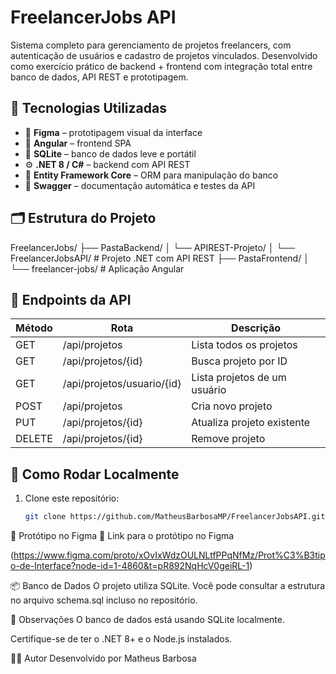 # FreelancerJobs API

Sistema completo para gerenciamento de projetos freelancers, com autenticação de usuários e cadastro de projetos vinculados. Desenvolvido como exercício prático de backend + frontend com integração total entre banco de dados, API REST e prototipagem.

## 🧩 Tecnologias Utilizadas

- 🎨 **Figma** – prototipagem visual da interface
- 🧰 **Angular** – frontend SPA
- 🧠 **SQLite** – banco de dados leve e portátil
- ⚙️ **.NET 8 / C#** – backend com API REST
- 🔄 **Entity Framework Core** – ORM para manipulação do banco
- 🧪 **Swagger** – documentação automática e testes da API

## 🗂️ Estrutura do Projeto

FreelancerJobs/ ├── PastaBackend/ │ └── APIREST-Projeto/ │ └── FreelancerJobsAPI/ # Projeto .NET com API REST ├── PastaFrontend/ │ └── freelancer-jobs/ # Aplicação Angular


## 🔌 Endpoints da API

| Método | Rota                       | Descrição                         |
|--------|----------------------------|-----------------------------------|
| GET    | /api/projetos              | Lista todos os projetos           |
| GET    | /api/projetos/{id}         | Busca projeto por ID              |
| GET    | /api/projetos/usuario/{id} | Lista projetos de um usuário      |
| POST   | /api/projetos              | Cria novo projeto                 |
| PUT    | /api/projetos/{id}         | Atualiza projeto existente        |
| DELETE | /api/projetos/{id}         | Remove projeto                    |

## 🚀 Como Rodar Localmente

1. Clone este repositório:
   ```bash
   git clone https://github.com/MatheusBarbosaMP/FreelancerJobsAPI.git

🎨 Protótipo no Figma
🔗 Link para o protótipo no Figma

(https://www.figma.com/proto/xOvIxWdzOULNLtfPPqNfMz/Prot%C3%B3tipo-de-Interface?node-id=1-4860&t=pR892NqHcV0geiRL-1)

📦 Banco de Dados
O projeto utiliza SQLite. Você pode consultar a estrutura no arquivo schema.sql incluso no repositório.

📌 Observações
O banco de dados está usando SQLite localmente.

Certifique-se de ter o .NET 8+ e o Node.js instalados.

👨‍💻 Autor
Desenvolvido por Matheus Barbosa

